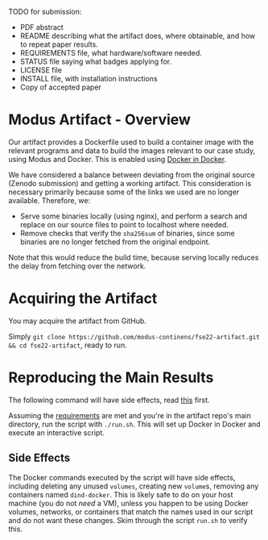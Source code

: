 TODO for submission:
- PDF abstract
- README describing what the artifact does, where obtainable, and how to repeat paper results.
- REQUIREMENTS file, what hardware/software needed.
- STATUS file saying what badges applying for.
- LICENSE file
- INSTALL file, with installation instructions
- Copy of accepted paper

# Modus Artifact - Overview

Our artifact provides a Dockerfile used to build a container image with the relevant programs and data to build the images relevant to our case study, using Modus and Docker.
This is enabled using [Docker in Docker](https://hub.docker.com/_/docker).

We have considered a balance between deviating from the original source (Zenodo submission) and getting a working artifact. 
This consideration is necessary primarily because some of the links we used are no longer available.
Therefore, we:
- Serve some binaries locally (using nginx), and perform a search and replace on our source files to point to localhost where needed.
- Remove checks that verify the `sha256sum` of binaries, since some binaries are no longer fetched from the original endpoint.

Note that this would reduce the build time, because serving locally reduces the delay from fetching over the network.

# Acquiring the Artifact

You may acquire the artifact from GitHub. 

Simply `git clone https://github.com/modus-continens/fse22-artifact.git && cd fse22-artifact`, ready to run.

# Reproducing the Main Results

The following command will have side effects, read [this](#side-effects) first.

Assuming the [requirements](./REQUIREMENTS) are met and you're in the artifact repo's main directory, run the script with `./run.sh`.
This will set up Docker in Docker and execute an interactive script.

## Side Effects

The Docker commands executed by the script will have side effects, including deleting any unused `volumes`, creating new `volume`s, removing any containers named `dind-docker`. 
This is likely safe to do on your host machine (you do not *need* a VM), unless you happen to be using Docker volumes, networks, or containers that match the names used in our script and do not want these changes.
Skim through the script `run.sh` to verify this.
